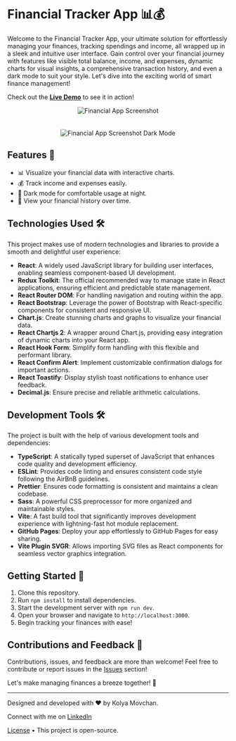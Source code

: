 # Financial Tracker App 📊💰

Welcome to the Financial Tracker App, your ultimate solution for effortlessly managing your finances, tracking spendings and income, all wrapped up in a sleek and intuitive user interface. Gain control over your financial journey with features like visible total balance, income, and expenses, dynamic charts for visual insights, a comprehensive transaction history, and even a dark mode to suit your style. Let's dive into the exciting world of smart finance management!

Check out the [**Live Demo**](https://kolya-movchan.github.io/mopobank) to see it in action!

<p align="center">
  <img src="https://github.com/kolya-movchan/mopobank/raw/main/public/mopobank-demo-light.png" alt="Financial App Screenshot" style="margin-bottom: 20px;">
</p>

<p align="center">
  <img src="https://github.com/kolya-movchan/mopobank/raw/main/public/mopobank-demo-dark.png" alt="Financial App Screenshot Dark Mode">
</p>


## Features 🚀
- 📊 Visualize your financial data with interactive charts.
- 💰 Track income and expenses easily.
- 🌙 Dark mode for comfortable usage at night.
- 📅 View your financial history over time.

## Technologies Used 🛠️

This project makes use of modern technologies and libraries to provide a smooth and delightful user experience:

- **React**: A widely used JavaScript library for building user interfaces, enabling seamless component-based UI development.
- **Redux Toolkit**: The official recommended way to manage state in React applications, ensuring efficient and predictable state management.
- **React Router DOM**: For handling navigation and routing within the app.
- **React Bootstrap**: Leverage the power of Bootstrap with React-specific components for consistent and responsive UI.
- **Chart.js**: Create stunning charts and graphs to visualize your financial data.
- **React Chartjs 2**: A wrapper around Chart.js, providing easy integration of dynamic charts into your React app.
- **React Hook Form**: Simplify form handling with this flexible and performant library.
- **React Confirm Alert**: Implement customizable confirmation dialogs for important actions.
- **React Toastify**: Display stylish toast notifications to enhance user feedback.
- **Decimal.js**: Ensure precise and reliable arithmetic calculations.
  
## Development Tools 🛠️

The project is built with the help of various development tools and dependencies:

- **TypeScript**: A statically typed superset of JavaScript that enhances code quality and development efficiency.
- **ESLint**: Provides code linting and ensures consistent code style following the AirBnB guidelines.
- **Prettier**: Ensures code formatting is consistent and maintains a clean codebase.
- **Sass**: A powerful CSS preprocessor for more organized and maintainable styles.
- **Vite**: A fast build tool that significantly improves development experience with lightning-fast hot module replacement.
- **GitHub Pages**: Deploy your app effortlessly to GitHub Pages for easy sharing.
- **Vite Plugin SVGR**: Allows importing SVG files as React components for seamless vector graphics integration.
  
## Getting Started 🏁

1. Clone this repository.
2. Run `npm install` to install dependencies.
3. Start the development server with `npm run dev`.
4. Open your browser and navigate to `http://localhost:3000`.
5. Begin tracking your finances with ease!

## Contributions and Feedback 🙌

Contributions, issues, and feedback are more than welcome! Feel free to contribute or report issues in the [Issues](https://github.com/kolya-movchan/mopobank/issues) section!

Let's make managing finances a breeze together! 💸

---

Designed and developed with ❤️ by Kolya Movchan.

Connect with me on [LinkedIn](https://www.linkedin.com/in/klmovchan/)

[License](license) • This project is open-source.

